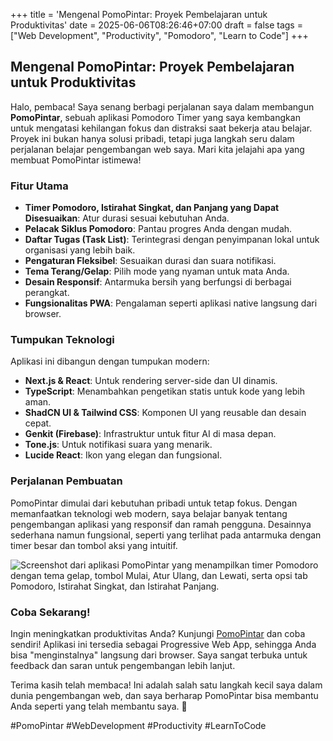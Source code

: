 +++
title = 'Mengenal PomoPintar: Proyek Pembelajaran untuk Produktivitas'
date = 2025-06-06T08:26:46+07:00
draft = false
tags = ["Web Development", "Productivity", "Pomodoro", "Learn to Code"]
+++

## Mengenal PomoPintar: Proyek Pembelajaran untuk Produktivitas

Halo, pembaca! Saya senang berbagi perjalanan saya dalam membangun **PomoPintar**, sebuah aplikasi Pomodoro Timer yang saya kembangkan untuk mengatasi kehilangan fokus dan distraksi saat bekerja atau belajar. Proyek ini bukan hanya solusi pribadi, tetapi juga langkah seru dalam perjalanan belajar pengembangan web saya. Mari kita jelajahi apa yang membuat PomoPintar istimewa!

### Fitur Utama

- **Timer Pomodoro, Istirahat Singkat, dan Panjang yang Dapat Disesuaikan**: Atur durasi sesuai kebutuhan Anda.
- **Pelacak Siklus Pomodoro**: Pantau progres Anda dengan mudah.
- **Daftar Tugas (Task List)**: Terintegrasi dengan penyimpanan lokal untuk organisasi yang lebih baik.
- **Pengaturan Fleksibel**: Sesuaikan durasi dan suara notifikasi.
- **Tema Terang/Gelap**: Pilih mode yang nyaman untuk mata Anda.
- **Desain Responsif**: Antarmuka bersih yang berfungsi di berbagai perangkat.
- **Fungsionalitas PWA**: Pengalaman seperti aplikasi native langsung dari browser.

### Tumpukan Teknologi

Aplikasi ini dibangun dengan tumpukan modern:

- **Next.js & React**: Untuk rendering server-side dan UI dinamis.
- **TypeScript**: Menambahkan pengetikan statis untuk kode yang lebih aman.
- **ShadCN UI & Tailwind CSS**: Komponen UI yang reusable dan desain cepat.
- **Genkit (Firebase)**: Infrastruktur untuk fitur AI di masa depan.
- **Tone.js**: Untuk notifikasi suara yang menarik.
- **Lucide React**: Ikon yang elegan dan fungsional.

### Perjalanan Pembuatan

PomoPintar dimulai dari kebutuhan pribadi untuk tetap fokus. Dengan memanfaatkan teknologi web modern, saya belajar banyak tentang pengembangan aplikasi yang responsif dan ramah pengguna. Desainnya sederhana namun fungsional, seperti yang terlihat pada antarmuka dengan timer besar dan tombol aksi yang intuitif.

![Screenshot dari aplikasi PomoPintar yang menampilkan timer Pomodoro dengan tema gelap, tombol Mulai, Atur Ulang, dan Lewati, serta opsi tab Pomodoro, Istirahat Singkat, dan Istirahat Panjang.](/images/pomopintar-screenshot.png)

### Coba Sekarang!

Ingin meningkatkan produktivitas Anda? Kunjungi [PomoPintar](https://pomopintar.vercel.app/) dan coba sendiri! Aplikasi ini tersedia sebagai Progressive Web App, sehingga Anda bisa "menginstalnya" langsung dari browser. Saya sangat terbuka untuk feedback dan saran untuk pengembangan lebih lanjut.

Terima kasih telah membaca! Ini adalah salah satu langkah kecil saya dalam dunia pengembangan web, dan saya berharap PomoPintar bisa membantu Anda seperti yang telah membantu saya. 🚀

#PomoPintar #WebDevelopment #Productivity #LearnToCode
